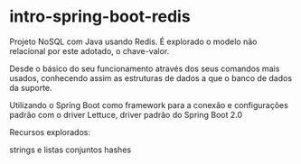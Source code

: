 # intro-spring-boot-redis

Projeto NoSQL com Java usando Redis. É explorado o modelo não relacional por este adotado, o chave-valor.

Desde o básico do seu funcionamento através dos seus comandos mais usados, conhecendo assim as estruturas de dados a que o banco de dados da suporte.

Utilizando o Spring Boot como framework para a conexão e configurações padrão com o driver Lettuce, driver padrão do Spring Boot 2.0

Recursos explorados:

strings e listas
conjuntos
hashes
